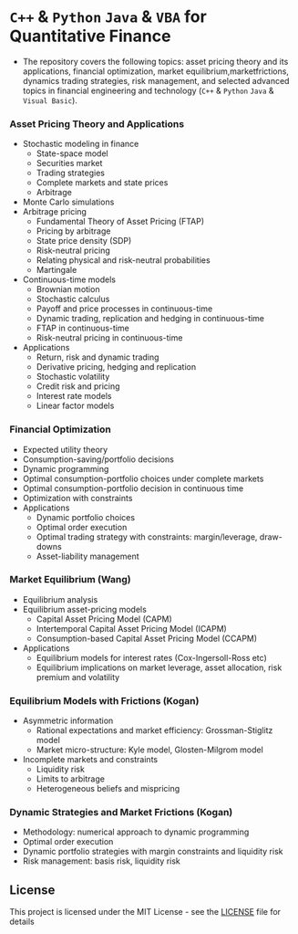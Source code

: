 # `C++` & `Python` `Java` & `VBA` for Quantitative Finance

- The repository covers the following topics: asset pricing theory and its applications, financial optimization, market equilibrium,marketfrictions, dynamics trading strategies, risk management, and selected advanced topics in financial engineering and technology (`C++` & `Python` `Java` & `Visual Basic`).

### Asset Pricing Theory and Applications
-  Stochastic modeling in finance
    - State-space model
    - Securities market
    - Trading strategies
    - Complete markets and state prices
    - Arbitrage
- Monte Carlo simulations
- Arbitrage pricing
    - Fundamental Theory of Asset Pricing (FTAP)
    - Pricing by arbitrage
    - State price density (SDP)
    - Risk-neutral pricing
    - Relating physical and risk-neutral probabilities
    - Martingale
- Continuous-time models
    - Brownian motion
    - Stochastic calculus
    - Payoff and price processes in continuous-time
    - Dynamic trading, replication and hedging in continuous-time
    - FTAP in continuous-time
    - Risk-neutral pricing in continuous-time
- Applications
    - Return, risk and dynamic trading
    - Derivative pricing, hedging and replication
    - Stochastic volatility
    - Credit risk and pricing
    - Interest rate models
    - Linear factor models

### Financial Optimization
- Expected utility theory
- Consumption-saving/portfolio decisions
- Dynamic programming
- Optimal consumption-portfolio choices under complete markets
- Optimal consumption-portfolio decision in continuous time
- Optimization with constraints
- Applications
    - Dynamic portfolio choices
    - Optimal order execution
    - Optimal trading strategy with constraints: margin/leverage, draw-downs
    - Asset-liability management

### Market Equilibrium (Wang)
- Equilibrium analysis
- Equilibrium asset-pricing models
    - Capital Asset Pricing Model (CAPM)
    - Intertemporal Capital Asset Pricing Model (ICAPM)
    - Consumption-based Capital Asset Pricing Model (CCAPM)
- Applications
    - Equilibrium models for interest rates (Cox-Ingersoll-Ross etc)
    - Equilibrium implications on market leverage, asset allocation, risk premium and volatility

### Equilibrium Models with Frictions (Kogan)
- Asymmetric information
    - Rational expectations and market efficiency: Grossman-Stiglitz model
    - Market micro-structure: Kyle model, Glosten-Milgrom model
- Incomplete markets and constraints
    - Liquidity risk
    - Limits to arbitrage
    - Heterogeneous beliefs and mispricing

### Dynamic Strategies and Market Frictions (Kogan)
- Methodology: numerical approach to dynamic programming
- Optimal order execution
- Dynamic portfolio strategies with margin constraints and liquidity risk
- Risk management: basis risk, liquidity risk

## License
This project is licensed under the MIT License - see the [LICENSE](LICENSE) file for details
